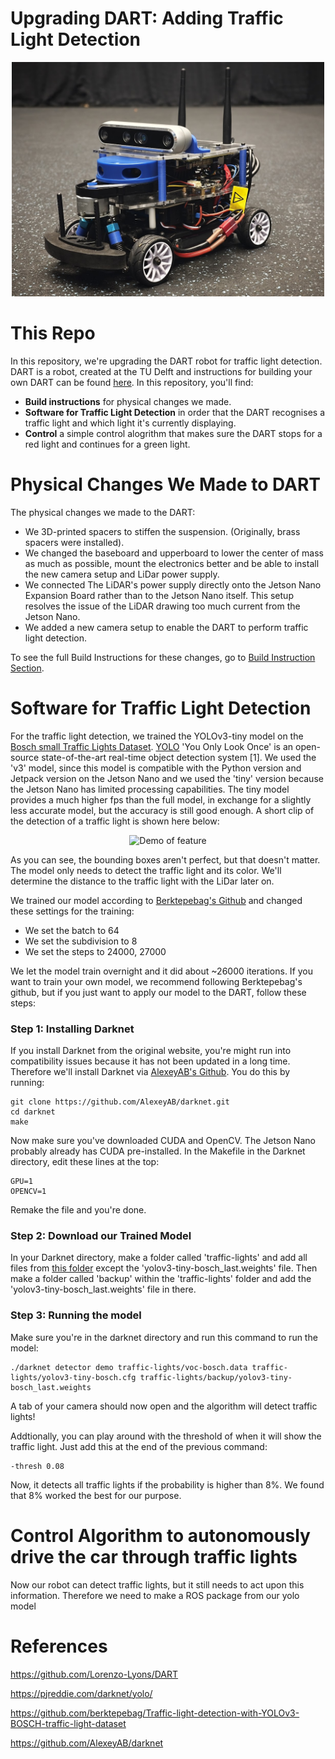 # Upgrading DART: Adding Traffic Light Detection

<p align="center">
  <img src="images/Complete_DART2.0.jpg" width="500">
</p>

# This Repo
In this repository, we're upgrading the DART robot for traffic light detection. DART is a robot, created at the TU Delft and instructions for building your own DART can be found [here](https://github.com/Lorenzo-Lyons/DART). In this repository, you'll find:
+ <b>Build instructions</b> for physical changes we made.
+ <b>Software for Traffic Light Detection</b> in order that the DART recognises a traffic light and which light it's currently displaying.
+ <b>Control</b> a simple control alogrithm that makes sure the DART stops for a red light and continues for a green light.

# Physical Changes We Made to DART
The physical changes we made to the DART:
+ We 3D-printed spacers to stiffen the suspension. (Originally, brass spacers were installed).
+ We changed the baseboard and upperboard to lower the center of mass as much as possible, mount the electronics better and be able to install the new camera setup and LiDar power supply.
+ We connected The LiDAR's power supply directly onto the Jetson Nano Expansion Board rather than to the Jetson Nano itself. This setup resolves the issue of the LiDAR drawing too much current from the Jetson Nano.
+ We added a new camera setup to enable the DART to perform traffic light detection.

To see the full Build Instructions for these changes, go to [Build Instruction Section](https://github.com/Semthart28/DART-5/tree/main/Build%20Instructions).

# Software for Traffic Light Detection
For the traffic light detection, we trained the YOLOv3-tiny model on the [Bosch small Traffic Lights Dataset](https://zenodo.org/records/12706046). [YOLO](https://pjreddie.com/darknet/yolo/) 'You Only Look Once' is  an open-source state-of-the-art real-time object detection system [1]. We used the 'v3' model, since this model is compatible with the Python version and Jetpack version on the Jetson Nano and we used the 'tiny' version because the Jetson Nano has limited processing capabilities. The tiny model provides a much higher fps than the full model, in exchange for a slightly less accurate model, but the accuracy is still good enough. A short clip of the detection of a traffic light is shown here below:

<p align="center">
  <img src="media/ezgif-62f65b5984dd96.gif" alt="Demo of feature" />
</p>

As you can see, the bounding boxes aren't perfect, but that doesn't matter. The model only needs to detect the traffic light and its color. We'll determine the distance to the traffic light with the LiDar later on.

We trained our model according to [Berktepebag's Github](https://github.com/berktepebag/Traffic-light-detection-with-YOLOv3-BOSCH-traffic-light-dataset) and changed these settings for the training:
+ We set the batch to 64
+ We set the subdivision to 8
+ We set the steps to 24000, 27000

We let the model train overnight and it did about ~26000 iterations. If you want to train your own model, we recommend following Berktepebag's github, but if you just want to apply our model to the DART, follow these steps:

### Step 1: Installing Darknet
If you install Darknet from the original website, you're might run into compatibility issues because it has not been updated in a long time. Therefore we'll install Darknet via [AlexeyAB's Github](https://github.com/AlexeyAB/darknet). You do this by running:

```
git clone https://github.com/AlexeyAB/darknet.git
cd darknet
make
```
Now make sure you've downloaded CUDA and OpenCV. The Jetson Nano probably already has CUDA pre-installed. In the Makefile in the Darknet directory, edit these lines at the top:
```
GPU=1
OPENCV=1
```
Remake the file and you're done.

### Step 2: Download our Trained Model
In your Darknet directory, make a folder called 'traffic-lights' and add all files from [this folder](https://github.com/Semthart28/DART-5/tree/main/Trained-YOLO-model) except the 'yolov3-tiny-bosch_last.weights' file. Then make a folder called 'backup' within the 'traffic-lights' folder and add the 'yolov3-tiny-bosch_last.weights' file in there.

### Step 3: Running the model
Make sure you're in the darknet directory and run this command to run the model:
```
./darknet detector demo traffic-lights/voc-bosch.data traffic-lights/yolov3-tiny-bosch.cfg traffic-lights/backup/yolov3-tiny-bosch_last.weights
```
A tab of your camera should now open and the algorithm will detect traffic lights!

Addtionally, you can play around with the threshold of when it will show the traffic light. Just add this at the end of the previous command:

```
-thresh 0.08
```

Now, it detects all traffic lights if the probability is higher than 8%. We found that 8% worked the best for our purpose.

# Control Algorithm to autonomously drive the car through traffic lights
Now our robot can detect traffic lights, but it still needs to act upon this information. Therefore we need to make a ROS package from our yolo model 


# References
https://github.com/Lorenzo-Lyons/DART

https://pjreddie.com/darknet/yolo/

https://github.com/berktepebag/Traffic-light-detection-with-YOLOv3-BOSCH-traffic-light-dataset

https://github.com/AlexeyAB/darknet

